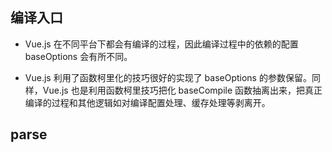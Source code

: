 ## 编译入口

- Vue.js 在不同平台下都会有编译的过程，因此编译过程中的依赖的配置 baseOptions 会有所不同。

- Vue.js 利用了函数柯里化的技巧很好的实现了 baseOptions 的参数保留。同样，Vue.js 也是利用函数柯里技巧把化 baseCompile 函数抽离出来，把真正编译的过程和其他逻辑如对编译配置处理、缓存处理等剥离开。

## parse
